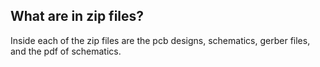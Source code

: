 ## What are in zip files?
Inside each of the zip files are the pcb designs, schematics, gerber files, and the pdf of schematics.
